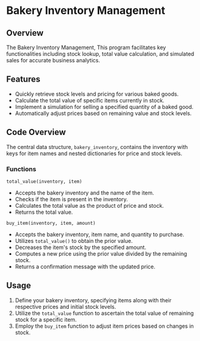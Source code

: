 # Bakery Inventory Management

## Overview

The Bakery Inventory Management, This program facilitates key functionalities including stock lookup, total value calculation, and simulated sales for accurate business analytics.

## Features

- Quickly retrieve stock levels and pricing for various baked goods.
- Calculate the total value of specific items currently in stock.
- Implement a simulation for selling a specified quantity of a baked good.
- Automatically adjust prices based on remaining value and stock levels.

## Code Overview

The central data structure, `bakery_inventory`, contains the inventory with keys for item names and nested dictionaries for price and stock levels.

### Functions

`total_value(inventory, item)`

- Accepts the bakery inventory and the name of the item.
- Checks if the item is present in the inventory.
- Calculates the total value as the product of price and stock.
- Returns the total value.

`buy_item(inventory, item, amount)`

- Accepts the bakery inventory, item name, and quantity to purchase.
- Utilizes `total_value()` to obtain the prior value.
- Decreases the item's stock by the specified amount.
- Computes a new price using the prior value divided by the remaining stock.
- Returns a confirmation message with the updated price.

## Usage

1. Define your bakery inventory, specifying items along with their respective prices and initial stock levels.
2. Utilize the `total_value` function to ascertain the total value of remaining stock for a specific item.
3. Employ the `buy_item` function to adjust item prices based on changes in stock.

